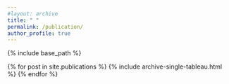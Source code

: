 ```yaml
---
#layout: archive
title: " "
permalink: /publication/
author_profile: true
---
```


{% include base_path %}


{% for post in site.publications %}
  {% include archive-single-tableau.html %}
{% endfor %}
